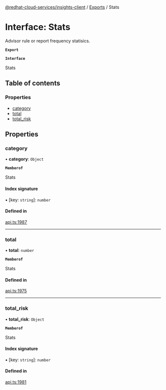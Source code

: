 [@redhat-cloud-services/insights-client](../README.md) / [Exports](../modules.md) / Stats

# Interface: Stats

Advisor rule or report frequency statisics.

**`Export`**

**`Interface`**

Stats

## Table of contents

### Properties

- [category](Stats.md#category)
- [total](Stats.md#total)
- [total\_risk](Stats.md#total_risk)

## Properties

### category

• **category**: `Object`

**`Memberof`**

Stats

#### Index signature

▪ [key: `string`]: `number`

#### Defined in

[api.ts:1987](https://github.com/RedHatInsights/javascript-clients/blob/master/packages/insights/api.ts#L1987)

___

### total

• **total**: `number`

**`Memberof`**

Stats

#### Defined in

[api.ts:1975](https://github.com/RedHatInsights/javascript-clients/blob/master/packages/insights/api.ts#L1975)

___

### total\_risk

• **total\_risk**: `Object`

**`Memberof`**

Stats

#### Index signature

▪ [key: `string`]: `number`

#### Defined in

[api.ts:1981](https://github.com/RedHatInsights/javascript-clients/blob/master/packages/insights/api.ts#L1981)

